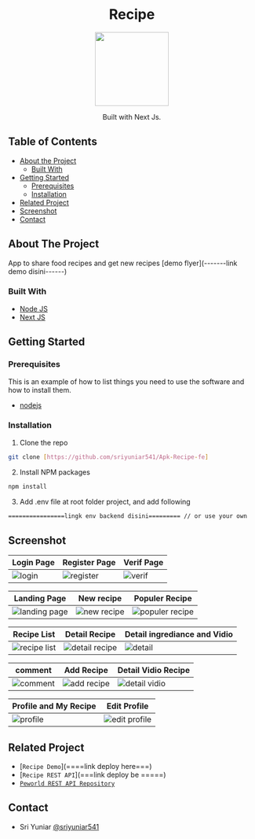 <h1 align="center">Recipe</h1>

<p align="center">
  <img height="150" src="https://res.cloudinary.com/dxrsjyu6o/image/upload/v1675087793/recipe/bg2_tabsqa.png"  />
</p>
<p align="center">
  Built with Next Js.
</p>

## Table of Contents

- [About the Project](#about-the-project)
  - [Built With](#built-with)
- [Getting Started](#getting-started)
  - [Prerequisites](#prerequisites)
  - [Installation](#installation)
- [Related Project](#related-project)
- [Screenshot](#screenshot)
- [Contact](#contact)

## About The Project

App to share food recipes and get new recipes [demo flyer](-------link demo disini------)

### Built With

- [Node JS](https://nodejs.org/en/docs/)
- [Next JS](//nextjs.org/)

## Getting Started

### Prerequisites

This is an example of how to list things you need to use the software and how to install them.

- [nodejs](https://nodejs.org/en/download/)

### Installation

1. Clone the repo

```bash
git clone [https://github.com/sriyuniar541/Apk-Recipe-fe]
```

2. Install NPM packages

```bash
npm install
```

3. Add .env file at root folder project, and add following

```bash
================lingk env backend disini========= // or use your own
```

## Screenshot

| Login Page                                | Register Page                      | Verif Page                          |
| ----------------------------------------- | -------------------------------------------- | -------------------------------------------- |
| ![login](https://res.cloudinary.com/dxrsjyu6o/image/upload/v1675087313/recipe/login-recipe_xbqjbb.png) | ![register](https://res.cloudinary.com/dxrsjyu6o/image/upload/v1675087321/recipe/register-recipe_oordg9.png) | ![verif](https://res.cloudinary.com/dxrsjyu6o/image/upload/v1675087311/recipe/otp-recipe_auvprc.png) |

| Landing Page                                               | New recipe                       | Populer Recipe                                            |
| ---------------------------------------------------------- | -------------------------------------------- | ------------------------------------------------- |
| ![landing page](https://res.cloudinary.com/dxrsjyu6o/image/upload/v1675087307/recipe/landingPageLodgin-recipe_wluxgr.png) | ![new recipe](https://res.cloudinary.com/dxrsjyu6o/image/upload/v1675087308/recipe/newrecipe-recipe_fblulo.png) | ![populer recipe](https://res.cloudinary.com/dxrsjyu6o/image/upload/v1675087319/recipe/populerrecipe-recipe_u4mqrk.png) |

| Recipe List                                            | Detail Recipe                                          | Detail ingrediance and Vidio                                               |
| --------------------------------------------------------- | ----------------------------------------------------- | ----------------------------------------------------------- |
| ![recipe list](https://res.cloudinary.com/dxrsjyu6o/image/upload/v1675087300/recipe/daftarrecipeLengkap-recipe_nisqvc.png) | ![detail recipe](https://res.cloudinary.com/dxrsjyu6o/image/upload/v1675087301/recipe/detailRecipe-recipe_vvzas3.png) | ![detail](https://res.cloudinary.com/dxrsjyu6o/image/upload/v1675087294/recipe/detailrecipeAndIngrediance-recipe_r8hy1d.png) |

| comment                                           | Add Recipe                                         | Detail Vidio Recipe                                         |
| ------------------------------------------------------ | ------------------------------------------------ | ------------------------------------------------- |
| ![comment](https://res.cloudinary.com/dxrsjyu6o/image/upload/v1675087294/recipe/comment-recipe_hcexj8.png) | ![add recipe](https://res.cloudinary.com/dxrsjyu6o/image/upload/v1675087294/recipe/addRecipe-recipe_dlw9no.png) | ![detail vidio](https://res.cloudinary.com/dxrsjyu6o/image/upload/v1675087307/recipe/detailVidio-recipe_xpkp4l.png) |

| Profile and My Recipe                                  | Edit Profile                                    |                                      
| ---------------------------------------------- | ------------------------------------------------- |
| ![profile](https://res.cloudinary.com/dxrsjyu6o/image/upload/v1675087304/recipe/myrecipe-recipe_otcixl.png) | ![edit profile](https://res.cloudinary.com/dxrsjyu6o/image/upload/v1675087297/recipe/editProfile-recipe_jrergs.png) |


## Related Project

- [`Recipe Demo`](====link deploy here===)
- [`Recipe REST API`](===link deploy be =====)
- [`Peworld REST API Repository`](https://github.com/sriyuniar541/Apk-Belanja-Be)

## Contact
  - Sri Yuniar [@sriyuniar541](https://github.com/sriyuniar541)
